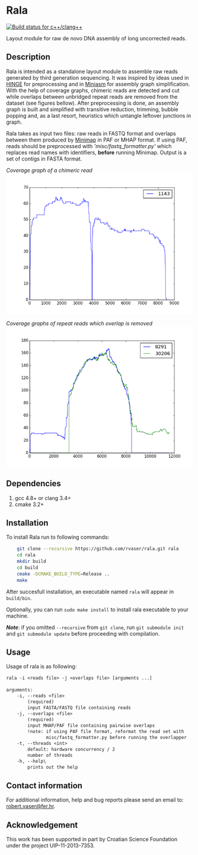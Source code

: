 # Rala

[![Build status for c++/clang++](https://travis-ci.org/rvaser/rala.svg?branch=master)](https://travis-ci.org/rvaser/rala)

Layout module for raw de novo DNA assembly of long uncorrected reads.

## Description
Rala is intended as a standalone layout module to assemble raw reads generated by third generation sequencing. It was inspired by ideas used in [HINGE](https://github.com/HingeAssembler/HINGE) for preprocessing and in [Miniasm](https://github.com/lh3/miniasm) for assembly graph simplification. With the help of coverage graphs, chimeric reads are detected and cut while overlaps between unbridged repeat reads are removed from the dataset (see figures bellow). After preprocessing is done, an assembly graph is built and simplified with transitive reduction, trimming, bubble popping and, as a last resort, heuristics which untangle leftover junctions in graph.

Rala takes as input two files: raw reads in FASTQ format and overlaps between them produced by [Minimap](https://github.com/lh3/minimap) in PAF or MHAP format. If using PAF, reads should be preprocessed with *'misc/fastq_formatter.py'* which replaces read names with identifiers, **before** running Minimap. Output is a set of contigs in FASTA format.

*Coverage graph of a chimeric read*
![](misc/chimeric_read.png)

*Coverage graphs of repeat reads which overlap is removed*
![](misc/false_overlap.png)


## Dependencies
1. gcc 4.8+ or clang 3.4+
2. cmake 3.2+

## Installation
To install Rala run to following commands:

```bash
    git clone --recursive https://github.com/rvaser/rala.git rala
    cd rala
    mkdir build
    cd build
    cmake -DCMAKE_BUILD_TYPE=Release ..
    make
```

After succesfull installation, an executable named `rala` will appear in `build/bin`.

Optionally, you can run `sudo make install` to install rala executable to your machine.

***Note***: if you omitted `--recursive` from `git clone`, run `git submodule init` and `git submodule update` before proceeding with compilation.

## Usage

Usage of rala is as following:

    rala -i <reads file> -j <overlaps file> [arguments ...]

    arguments:
        -i, --reads <file>
            (required)
            input FASTA/FASTQ file containing reads
        -j, --overlaps <file>
            (required)
            input MHAP/PAF file containing pairwise overlaps
            !note: if using PAF file format, reformat the read set with
                   misc/fastq_formatter.py before running the overlapper
        -t, --threads <int>
            default: hardware concurrency / 2
            number of threads
        -h, --help\
            prints out the help

## Contact information

For additional information, help and bug reports please send an email to: robert.vaser@fer.hr.

## Acknowledgement

This work has been supported in part by Croatian Science Foundation under the project UIP-11-2013-7353.
